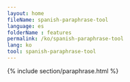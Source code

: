 ```yaml
---
layout: home
fileName: spanish-paraphrase-tool
language: es
folderName : features
permalink: /ko/spanish-paraphrase-tool
lang: ko
tool: spanish-paraphrase-tool
---
```

{% include section/paraphrase.html %}
